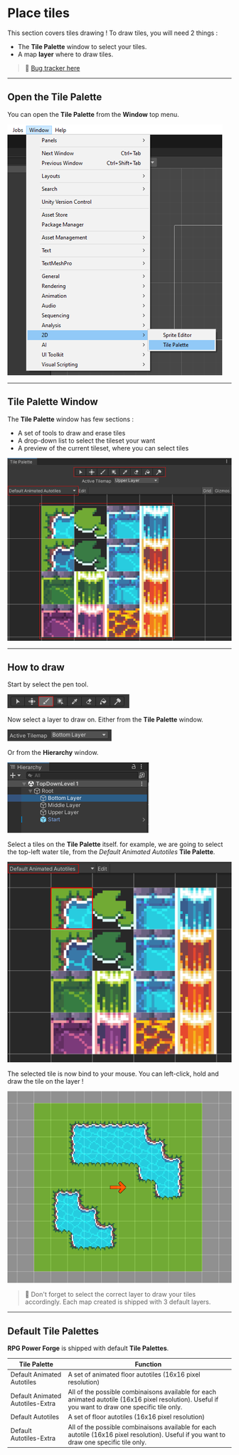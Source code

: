 # Place tiles

This section covers tiles drawing ! To draw tiles, you will need 2 things :
* The **Tile Palette** window to select your tiles.
* A map **layer** where to draw tiles.

> 🐞 [Bug tracker here](https://trello.com/b/PIzgsYov/rpg-power-forge-road-map)

---
## Open the Tile Palette

You can open the **Tile Palette** from the **Window** top menu.

![open_tilepalette.png](./../media/place_tiles/open_tilepalette.png)

---
## Tile Palette Window

The **Tile Palette** window has few sections :
* A set of tools to draw and erase tiles
* A drop-down list to select the tileset your want
* A preview of the current tileset, where you can select tiles

![window_tilepalette.png](./../media/place_tiles/window_tilepalette.png)

---
## How to draw

Start by select the pen tool.

![select_pen.png](./../media/place_tiles/select_pen.png)

Now select a layer to draw on. Either from the **Tile Palette** window.

![select_layer_1.png](./../media/place_tiles/select_layer_1.PNG)

Or from the **Hierarchy** window.

![select_layer_2.png](./../media/place_tiles/select_layer_2.PNG)

Select a tiles on the **Tile Palette** itself. for example, we are going to select the top-left water tile, from the  *Default Animated Autotiles* **Tile Palette**.

![select_tile.png](./../media/place_tiles/select_tile.png)

The selected tile is now bind to your mouse. You can left-click, hold and draw the tile on the layer !

![draw_tile.png](./../media/place_tiles/draw_tile.PNG)

> 🐲 Don't forget to select the correct layer to draw your tiles accordingly. Each map created is shipped with 3 default layers.

---
## Default Tile Palettes

**RPG Power Forge** is shipped with default **Tile Palettes**.

Tile Palette|Function
--------|--------
Default Animated Autotiles|A set of animated floor autotiles (16x16 pixel resolution)
Default Animated Autotiles-Extra|All of the possible combinaisons available for each animated autotile (16x16 pixel resolution). Useful if you want to draw one specific tile only.
Default Autotiles|A set of floor autotiles (16x16 pixel resolution)
Default Autotiles-Extra|All of the possible combinaisons available for each autotile (16x16 pixel resolution). Useful if you want to draw one specific tile only.
